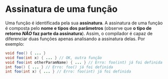 Assinatura de uma função
========================

Uma função é identificada pela sua **assinatura**. A assinatura de uma função é
composta pelo **nome e tipos dos parâmetros** (observe que **o tipo de retorno
_NÃO_ faz parte da assinatura**). Assim, o compilador é capaz de diferenciar
duas funções apenas analisando a assinatura delas. Por exemplo:

```java
void foo() { ... }
void foo(int x) { ... } // OK, outra função
void foo(int otherParamName) { ... } // Erro: foo(int) já foi definida
int foo() { ... } // Erro: foo() já foi definida
int foo(int x) { ... } // Erro: foo(int) já foi definida
```
